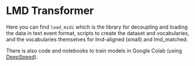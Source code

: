 # LMD Transformer

Here you can find `load_midi` which is the library for decoupling and loading 
the data in text event format, scripts to create the dataset and vocabularies,
and the vocabularies themselves for lmd-aligned (small) and lmd_matched.

There is also code and notebooks to train models in Google Colab (using [DeepSpeed](https://github.com/microsoft/DeepSpeed)).